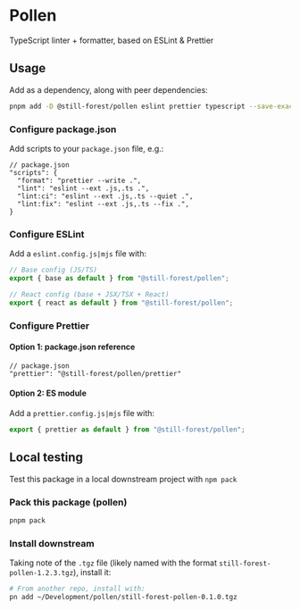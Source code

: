 # Pollen

TypeScript linter + formatter, based on ESLint &amp; Prettier

## Usage

Add as a dependency, along with peer dependencies:

```bash
pnpm add -D @still-forest/pollen eslint prettier typescript --save-exact
```

### Configure package.json

Add scripts to your `package.json` file, e.g.:

```jsonc
// package.json
"scripts": {
  "format": "prettier --write .",
  "lint": "eslint --ext .js,.ts .",
  "lint:ci": "eslint --ext .js,.ts --quiet .",
  "lint:fix": "eslint --ext .js,.ts --fix .",
}
```

### Configure ESLint

Add a `eslint.config.js|mjs` file with:

```js
// Base config (JS/TS)
export { base as default } from "@still-forest/pollen";

// React config (base + JSX/TSX + React)
export { react as default } from "@still-forest/pollen";
```

### Configure Prettier

#### Option 1: package.json reference

```jsonc
// package.json
"prettier": "@still-forest/pollen/prettier"
```

#### Option 2: ES module

Add a `prettier.config.js|mjs` file with:

```js
export { prettier as default } from "@still-forest/pollen";
```

## Local testing

Test this package in a local downstream project with `npm pack`

### Pack this package (pollen)

```bash
pnpm pack
```

### Install downstream

Taking note of the `.tgz` file (likely named with the format `still-forest-pollen-1.2.3.tgz`), install it:

```bash
# From another repo, install with:
pn add ~/Development/pollen/still-forest-pollen-0.1.0.tgz
```
